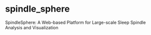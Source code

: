 # spindle_sphere
SpindleSphere: A Web-based Platform for Large-scale Sleep Spindle Analysis and Visualization
